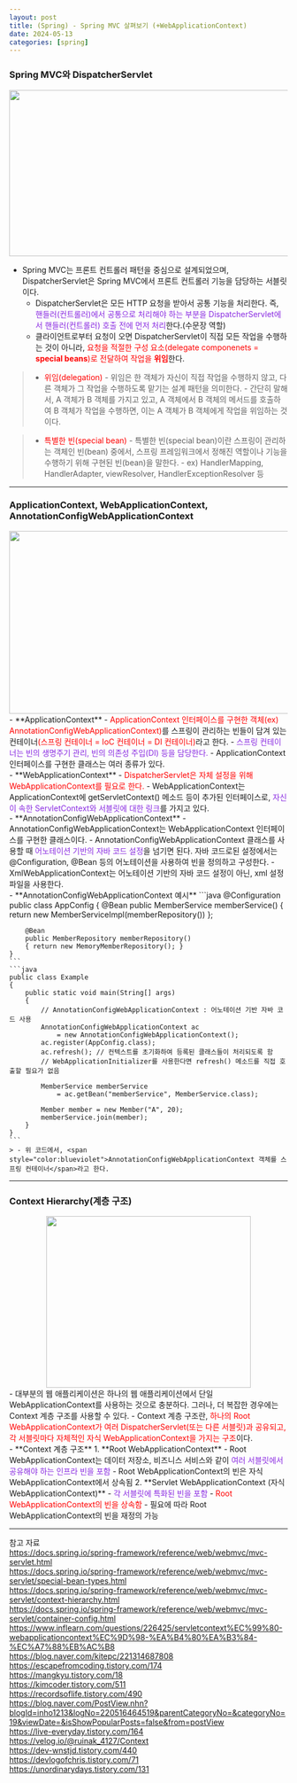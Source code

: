 ```yaml
---
layout: post
title: (Spring) - Spring MVC 살펴보기 (+WebApplicationContext)
date: 2024-05-13
categories: [spring]
---
```

### Spring MVC와 DispatcherServlet
<center><img src="https://github.com/LeeJae-H/LeeJae-H.github.io/assets/122717063/4f7ebd71-77d4-4392-bfe9-542cd224dba7" width="700" height="300"></center>

- Spring MVC는 프론트 컨트롤러 패턴을 중심으로 설계되었으며, DispatcherServlet은 Spring MVC에서 프론트 컨트롤러 기능을 담당하는 서블릿이다.
    - DispatcherServlet은 모든 HTTP 요청을 받아서 공통 기능을 처리한다. 즉, <span style="color:blueviolet">핸들러(컨트롤러)에서 공통으로 처리해야 하는 부분을 DispatcherServlet에서 핸들러(컨트롤러) 호출 전에 먼저 처리</span>한다.(수문장 역할)
    - 클라이언트로부터 요청이 오면 DispatcherServlet이 직접 모든 작업을 수행하는 것이 아니라, <span style="color:red">요청을 적절한 구성 요소(delegate componenets = **special beans**)로 전달하여 작업을 **위임**</span>한다.

> - <span style="color:red">위임(delegation)</span>
    - 위임은 한 객체가 자신이 직접 작업을 수행하지 않고, 다른 객체가 그 작업을 수행하도록 맡기는 설계 패턴을 의미한다.
    - 간단히 말해서, A 객체가 B 객체를 가지고 있고, A 객체에서 B 객체의 메서드를 호출하여 B 객체가 작업을 수행하면, 이는 A 객체가 B 객체에게 작업을 위임하는 것이다.

> - <span style="color:red">특별한 빈(special bean)</span>
    - 특별한 빈(special bean)이란 스프링이 관리하는 객체인 빈(bean) 중에서, 스프링 프레임워크에서 정해진 역할이나 기능을 수행하기 위해 구현된 빈(bean)을 말한다.
    - ex) HandlerMapping, HandlerAdapter, viewResolver, HandlerExceptionResolver 등

---
### ApplicationContext, WebApplicationContext, AnnotationConfigWebApplicationContext
<center><img src="https://github.com/LeeJae-H/LeeJae-H.github.io/assets/122717063/2c33a644-bea2-4f79-b38f-17dbbba1c55a" width="570" height="330"></center>
- **ApplicationContext**
    - <span style="color:red">ApplicationContext 인터페이스를 구현한 객체(ex) AnnotationConfigWebApplicationContext)</span>를 스프링이 관리하는 빈들이 담겨 있는 컨테이너<span style="color:red">(스프링 컨테이너 = IoC 컨테이너 = DI 컨테이너)</span>라고 한다. 
    - <span style="color:blueviolet">스프링 컨테이너는 빈의 생명주기 관리, 빈의 의존성 주입(DI) 등을 담당한다.</span>
    - ApplicationContext 인터페이스를 구현한 클래스는 여러 종류가 있다.  
<br>
- **WebApplicationContext**
    - <span style="color:red">DispatcherServlet은 자체 설정을 위해 WebApplicationContext를 필요로 한다.</span>
    - WebApplicationContext는 ApplicationContext에 getServletContext() 메소드 등이 추가된 인터페이스로, <span style="color:blueviolet">자신이 속한 ServletContext와 서블릿에 대한 링크</span>를 가지고 있다.  
<br>
- **AnnotationConfigWebApplicationContext**
    - AnnotationConfigWebApplicationContext는 WebApplicationContext 인터페이스를 구현한 클래스이다.
    - AnnotationConfigWebApplicationContext 클래스를 사용할 때 <span style="color:blueviolet">어노테이션 기반의 자바 코드 설정</span>을 넘기면 된다. 자바 코드로된 설정에서는 @Configuration, @Bean 등의 어노테이션을 사용하여 빈을 정의하고 구성한다.  
    - XmlWebApplicationContext는 어노테이션 기반의 자바 코드 설정이 아닌, xml 설정 파일을 사용한다.  
<br>
- **AnnotationConfigWebApplicationContext 예시**
    ```java
    @Configuration
    public class AppConfig 
    {
        @Bean
        public MemberService memberService() 
        { return new MemberServiceImpl(memberRepository()) };
        
        @Bean
        public MemberRepository memberRepository() 
        { return new MemoryMemberRepository(); }
    }
    ```
    ```java
    public class Example 
    {
        public static void main(String[] args) 
        {
            // AnnotationConfigWebApplicationContext : 어노테이션 기반 자바 코드 사용 
            AnnotationConfigWebApplicationContext ac 
                = new AnnotationConfigWebApplicationContext();
            ac.register(AppConfig.class);
            ac.refresh(); // 컨텍스트를 초기화하여 등록된 클래스들이 처리되도록 함
            // WebApplicationInitializer를 사용한다면 refresh() 메소드를 직접 호출할 필요가 없음

            MemberService memberService 
                = ac.getBean("memberService", MemberService.class);

            Member member = new Member("A", 20);
            memberService.join(member);
        }
    }
    ```
    > - 위 코드에서, <span style="color:blueviolet">AnnotationConfigWebApplicationContext 객체를 스프링 컨테이너</span>라고 한다.

---
### Context Hierarchy(계층 구조)
<center><img src="https://github.com/LeeJae-H/LeeJae-H.github.io/assets/122717063/4cbc19e4-fd4d-48cb-8c67-ed639ed1c6f6" width="370" height="310"></center>
- 대부분의 웹 애플리케이션은 하나의 웹 애플리케이션에서 단일 WebApplicationContext를 사용하는 것으로 충분하다. 그러나, 더 복잡한 경우에는 Context 계층 구조를 사용할 수 있다.
    - Context 계층 구조란, <span style="color:red">하나의 Root WebApplicationContext가 여러 DispatcherServlet(또는 다른 서블릿)과 공유되고, 각 서블릿마다 자체적인 자식 WebApplicationContext을 가지는 구조</span>이다.   
<br>
- **Context 계층 구조**
    1. **Root WebApplicationContext**
        - Root WebApplicationContext는 데이터 저장소, 비즈니스 서비스와 같이 <span style="color:blueviolet">여러 서블릿에서 공유해야 하는 인프라 빈을 포함</span>
        - Root WebApplicationContext의 빈은 자식 WebApplicationContext에서 상속됨
    2. **Servlet WebApplicationContext (자식 WebApplicationContext)**  
        - <span style="color:blueviolet">각 서블릿에 특화된 빈을 포함</span>  
        - <span style="color:red">Root WebApplicationContext의 빈을 상속함</span>
        - 필요에 따라 Root WebApplicationContext의 빈을 재정의 가능

---
참고 자료  
https://docs.spring.io/spring-framework/reference/web/webmvc/mvc-servlet.html  
https://docs.spring.io/spring-framework/reference/web/webmvc/mvc-servlet/special-bean-types.html  
https://docs.spring.io/spring-framework/reference/web/webmvc/mvc-servlet/context-hierarchy.html   
https://docs.spring.io/spring-framework/reference/web/webmvc/mvc-servlet/container-config.html  
https://www.inflearn.com/questions/226425/servletcontext%EC%99%80-webapplicationcontext%EC%9D%98-%EA%B4%80%EA%B3%84-%EC%A7%88%EB%AC%B8  
https://blog.naver.com/kitepc/221314687808  
https://escapefromcoding.tistory.com/174  
https://mangkyu.tistory.com/18  
https://kimcoder.tistory.com/511  
https://recordsoflife.tistory.com/490  
https://blog.naver.com/PostView.nhn?blogId=inho1213&logNo=220516464519&parentCategoryNo=&categoryNo=19&viewDate=&isShowPopularPosts=false&from=postView  
https://live-everyday.tistory.com/164  
https://velog.io/@ruinak_4127/Context  
https://dev-wnstjd.tistory.com/440  
https://devlogofchris.tistory.com/71  
https://unordinarydays.tistory.com/131  